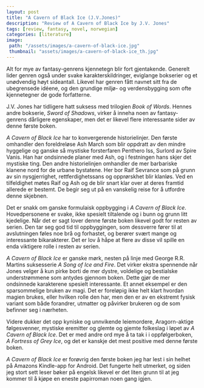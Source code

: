 ```yaml
---
layout: post
title: "A Cavern of Black Ice (J.V.Jones)"
description: "Review of A Cavern of Black Ice by J.V. Jones"
tags: [review, fantasy, novel, norwegian]
categories: [literature]
image:
 path: "/assets/images/a-cavern-of-black-ice.jpg"
 thumbnail: "assets/images/a-cavern-of-black-ice_th.jpg"
---
```


Alt for mye av fantasy-genrens kjennetegn blir fort gjentakende. Generelt lider genren også under svake karakterskildringer, eviglange bokserier og et unødvendig høyt sideantall. Likevel har genren fått navnet sitt fra de ubegrensede idéene, og den grundige miljø- og verdensbygging som ofte kjennetegner de gode forfatterne.

J.V. Jones har tidligere hatt suksess med trilogien _Book of Words_. Hennes andre bokserie, _Sword of Shadows_, virker å inneha noen av fantasy-genrens dårligere egenskaper, men det er likevel flere interessante sider av denne første boken.

<!--more-->

_A Cavern of Black Ice_ har to konvergerende historielinjer. Den første omhandler den foreldreløse Ash March som blir oppdratt av den mindre hyggelige og ganske så mystiske forsterfaren Penthero Iss, Surlord av Spire Vanis. Han har ondsinnede planer med Ash, og i festningen hans skjer det mystiske ting. Den andre historielinjen omhandler de mer barbariske klanene nord for de urbane bystatene. Her bor Raif Sevrance som på grunn av sin nysgjerrighet, rettferdighetssans og opprørskhet blir klanløs. Ved en tilfeldighet møtes Raif og Ash og de blir snart klar over at deres framtid allerede er bestemt. De begir seg ut på en vanskelig reise for å utfordre denne skjebnen.

Det er snakk om ganske formulaisk oppbygging i _A Cavern of Black Ice_. Hovedpersonene er svake, ikke spesielt tiltalende og i bunn og grunn litt kjedelige. Når det er sagt lover denne første boken likevel godt for resten av serien. Den tar seg god tid til oppbyggingen, som dessverre fører til at avslutningen føles noe brå og forhastet, og berører svært mange og interessante bikarakterer. Det er lov å håpe at flere av disse vil spille en enda viktigere rolle i resten av serien.

_A Cavern of Black Ice_ er ganske mørk, nesten på linje med George R.R. Martins suksesserie _A Song of Ice and Fire_. Det virker ekstra spennende når Jones velger å kun pirke borti de mer dystre, voldelige og bestialske understrømmene som antydes gjennom boken. Dette gjør de mer ondsinnede karakterene spesielt interessante. Et annet eksempel er den sparsommelige bruken av magi. Det er foreløpig ikke helt klart hvordan magien brukes, eller hvilken rolle den har, men den er av en ekstremt fysisk variant som både forandrer, utmatter og påvirker brukeren og de som befinner seg i nærheten.

Videre dukker det opp kyniske og unnvikende leiemordere, Aragorn-aktige følgesvenner, mystiske eremitter og glemte og gjemte folkeslag i løpet av _A Cavern of Black Ice_. Det er med andre ord mye å ta tak i i oppfølgerboken, _A Fortress of Grey Ice_, og det er kanskje det mest positive med denne første boken.

_A Cavern of Black Ice_ er forøvrig den første boken jeg har lest i sin helhet på Amazons Kindle-app for Android. Det fungerte helt utmerket, og siden jeg stort sett leser bøker på engelsk likevel er det liten grunn til at jeg kommer til å kjøpe en eneste papirroman noen gang igjen.